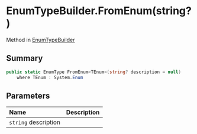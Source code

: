 # EnumTypeBuilder.FromEnum(string?)

Method in [EnumTypeBuilder](/docs/api/csharp/yarn.compiler.enumtypebuilder.md)

## Summary



```csharp
public static EnumType FromEnum<TEnum>(string? description = null)
    where TEnum : System.Enum
```

## Parameters

|Name|Description|
|:---|:---|
|`string` description||

